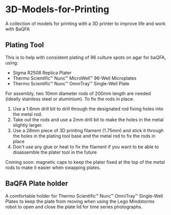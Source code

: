# 3D-Models-for-Printing
A collection of models for printing with a 3D printer to improve life and work with BaQFA

## Plating Tool 

This is  to help with consistent plating of 96 culture spots on agar for baQFA, using:

- Sigma R2508 Replica Plater
- Thermo Scientific™ Nunc™ MicroWell™ 96-Well Microplates
- Thermo Scientific™ Nunc™ OmniTray™ Single-Well Plate


For assembly, two 10mm diameter rods of 200mm length are needed (ideally stainless steel or aluminium). 
To fix the rods in place:
   1. Use a 1.6mm drill bit to drill through the designated rod fixing holes into the metal rod.
   2. Take out the rods and use a 2mm drill bit to make the holes in the metal slightly larger.
   3. Use a 28mm piece of 3D printing filament (1.75mm) and stick it through the holes in the plating tool base and the metal rod to fix the rods in place
   4. Don't use any glue or heat to fix the filament if you want to be able to disassemble the plater tool in the future
   
Coming soon: magnetic caps to keep the plater fixed at the top of the metal rods to make it easier when swapping plates.


## BaQFA Plate holder

A comfortable holder for Thermo Scientific™ Nunc™ OmniTray™ Single-Well Plates to keep the plate from moving when using the Lego Mindstorms robot to open and close the plate lid for time series photographs.

